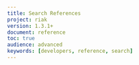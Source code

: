 ```yaml
---
title: Search References
project: riak
version: 1.3.1+
document: reference
toc: true
audience: advanced
keywords: [developers, reference, search]
---
```


